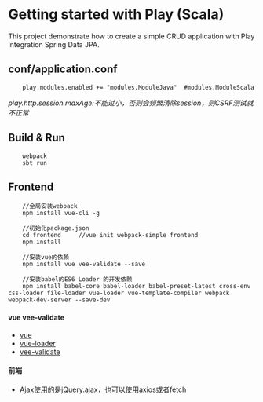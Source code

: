 # Getting started with Play (Scala)

This project demonstrate how to create a simple CRUD application with Play integration Spring Data JPA.


## conf/application.conf

        play.modules.enabled += "modules.ModuleJava"  #modules.ModuleScala


*play.http.session.maxAge:不能过小，否则会频繁清除session，则CSRF测试就不正常*        

## Build & Run

        webpack
        sbt run

## Frontend
                           
        //全局安装webpack
        npm install vue-cli -g
        
        //初始化package.json
        cd frontend     //vue init webpack-simple frontend
        npm install
        
        //安装vue的依赖
        npm install vue vee-validate --save
        
        //安装babel的ES6 Loader 的开发依赖
        npm install babel-core babel-loader babel-preset-latest cross-env css-loader file-loader vue-loader vue-template-compiler webpack webpack-dev-server --save-dev
                       
#### vue vee-validate
+ [vue](https://github.com/vuejs/vue)
+ [vue-loader](https://github.com/vuejs/vue-loader)
+ [vee-validate](https://github.com/logaretm/vee-validate)

#### 前端
+ Ajax使用的是jQuery.ajax，也可以使用axios或者fetch

        
        